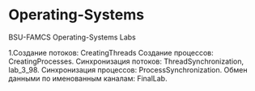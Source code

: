 # Operating-Systems
BSU-FAMCS Operating-Systems Labs

1.Создание потоков: CreatingThreads
Создание процессов: CreatingProcesses.
Cинхронизация потоков: ThreadSynchronization, lab_3_98.
Синхронизация процессов: ProcessSynchronization.
Обмен данными по именованным каналам: FinalLab.
